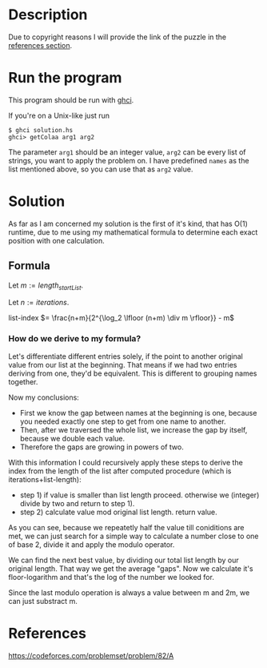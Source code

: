 # Description
Due to copyright reasons I will provide the link of the puzzle in the [references section](#references).

# Run the program
This program should be run with [ghci](https://downloads.haskell.org/ghc/latest/docs/users_guide/ghci.html).

If you're on a Unix-like just run
```
$ ghci solution.hs
ghci> getColaa arg1 arg2
```

The parameter `arg1` should be an integer value, `arg2` can be every list of strings,
you want to apply the problem on. I have predefined `names` as the list mentioned above,
so you can use that as `arg2` value.

# Solution
As far as I am concerned my solution is the first of it's kind, that has O(1) runtime,
due to me using my mathematical formula to determine each exact position with one calculation.

## Formula
Let $m := length_{startList}$.

Let $n := iterations$.

list-index $= \frac{n+m}{2^{\log_2 \lfloor (n+m) \div m \rfloor}} - m$

### How do we derive to my formula?

Let's differentiate different entries solely, if the point to another original value from our list at the beginning.
That means if we had two entries deriving from one, they'd be equivalent. This is different to grouping names together.

Now my conclusions:
- First we know the gap between names at the beginning is one, because you needed exactly one step to get from one name to another.
- Then, after we traversed the whole list, we increase the gap by itself, because we double each value.
- Therefore the gaps are growing in powers of two.

With this information I could recursively apply
these steps to derive the index from the length
of the list after computed procedure (which is iterations+list-length):

- step 1) if value is smaller than list length proceed. otherwise we (integer) divide by two and return to step 1).
- step 2) calculate value mod original list length. return value.

As you can see, because we repeatetly half the value till coniditions are met,
we can just search for a simple way to calculate a number close to one of base 2,
divide it and apply the modulo operator.

We can find the next best value, by dividing our total list length
by our original length. That way we get the average "gaps". Now we
calculate it's floor-logarithm and that's the log of the number we looked for.

Since the last modulo operation is always a value between m and 2m, we can just substract m.

# References
https://codeforces.com/problemset/problem/82/A
